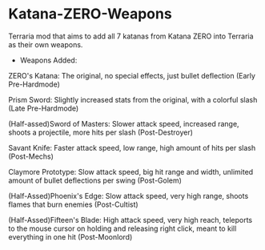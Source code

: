 # Katana-ZERO-Weapons
Terraria mod that aims to add all 7 katanas from Katana ZERO into Terraria as their own weapons.

- Weapons Added:

ZERO's Katana: The original, no special effects, just bullet deflection 
(Early Pre-Hardmode)

Prism Sword: Slightly increased stats from the original, with a colorful slash 
(Late Pre-Hardmode)

(Half-assed)Sword of Masters: Slower attack speed, increased range, shoots a projectile, more hits per slash (Post-Destroyer)

Savant Knife: Faster attack speed, low range, high amount of hits per slash (Post-Mechs)

Claymore Prototype: Slow attack speed, big hit range and width, unlimited amount of bullet deflections per swing (Post-Golem)

(Half-Assed)Phoenix's Edge: Slow attack speed, very high range, shoots flames that burn enemies (Post-Cultist)

(Half-Assed)Fifteen's Blade: High attack speed, very high reach, teleports to the mouse cursor on holding and releasing right click, meant to kill everything in one hit (Post-Moonlord)

